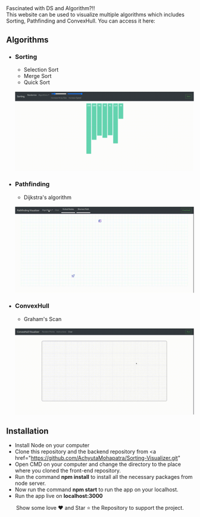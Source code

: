 


##   

Fascinated with DS and Algorithm?!!</br>
This website can be used to visualize multiple algorithms which includes Sorting, Pathfinding and ConvexHull. You can access it here:





## Algorithms

- ### Sorting

  - Selection Sort
  - Merge Sort
  - Quick Sort
  <br/><br/>
  <img src="./screenshots/sorting.gif"/>

- ### Pathfinding
  - Dijkstra's algorithm
  <br/><br/>
  <img src="./screenshots/pathfinder.gif"/>  

- ### ConvexHull 
  - Graham's Scan
  <br/><br/>
  <img src="./screenshots/convex_instruct.gif"/>  


## Installation

- Install Node on your computer
- Clone this repository and the backend repository from <a href="https://github.com/AchyutaMohapatra/Sorting-Visualizer.git"
- Open CMD on your computer and change the directory to the place where you cloned the front-end repository.
- Run the command **npm install** to install all the necessary packages from node server.
- Now run the command **npm start** to run the app on your localhost.
- Run the app live on **localhost:3000** 

<p align="center">
Show some love ❤️ and Star ⭐️ the Repository to support the project.
